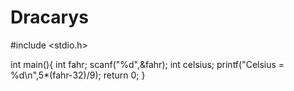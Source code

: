 # Dracarys
#include <stdio.h>

int main(){
int fahr;
scanf("%d",&fahr);
int celsius;
printf("Celsius = %d\n",5*(fahr-32)/9);
return 0;
}
